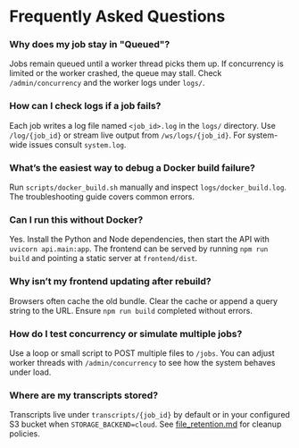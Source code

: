 # Frequently Asked Questions

### Why does my job stay in "Queued"?
Jobs remain queued until a worker thread picks them up. If concurrency is limited or the worker crashed, the queue may stall. Check `/admin/concurrency` and the worker logs under `logs/`.

### How can I check logs if a job fails?
Each job writes a log file named `<job_id>.log` in the `logs/` directory. Use `/log/{job_id}` or stream live output from `/ws/logs/{job_id}`. For system-wide issues consult `system.log`.

### What’s the easiest way to debug a Docker build failure?
Run `scripts/docker_build.sh` manually and inspect `logs/docker_build.log`. The troubleshooting guide covers common errors.

### Can I run this without Docker?
Yes. Install the Python and Node dependencies, then start the API with `uvicorn api.main:app`. The frontend can be served by running `npm run build` and pointing a static server at `frontend/dist`.

### Why isn’t my frontend updating after rebuild?
Browsers often cache the old bundle. Clear the cache or append a query string to the URL. Ensure `npm run build` completed without errors.

### How do I test concurrency or simulate multiple jobs?
Use a loop or small script to POST multiple files to `/jobs`. You can adjust worker threads with `/admin/concurrency` to see how the system behaves under load.

### Where are my transcripts stored?
Transcripts live under `transcripts/{job_id}` by default or in your configured S3 bucket when `STORAGE_BACKEND=cloud`. See [file_retention.md](file_retention.md) for cleanup policies.
